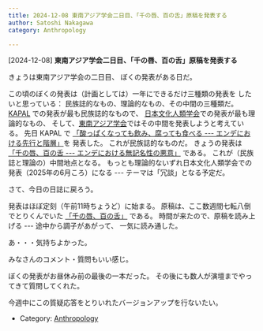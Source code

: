 ```yaml
---
title: 2024-12-08 東南アジア学会二日目、「千の唇、百の舌」原稿を発表する
author: Satoshi Nakagawa
category: Anthropology

---
```


[2024-12-08] **東南アジア学会二日目、「千の唇、百の舌」原稿を発表する** 

 きょうは東南アジア学会の二日目、
ぼくの発表がある日だ。

 この頃のぼくの発表は（計画としては）一年にできるだけ三種類の発表を
したいと思っている：
民族誌的なもの、理論的なもの、その中間の三種類だ。
[KAPAL](https://kapal-indonesia-jepang.net/) での発表が最も民族誌的なもので、
[日本文化人類学会](https://www.jasca.org/)での発表が最も理論的なもの、
そして、[東南アジア学会](https://www.jsseas.org/)ではその中間を発表しようと考えている。
先日 KAPAL で
[「酸っぱくなっても飲み、腐っても食べる --- エンデにおける先行と階層」](http://www.merapano.net/~satoshi/anthrop/works/paper-0-md/nirhu_minu.html)を
発表した。
これが民族誌的なものだ。
きょうの発表は
[「千の唇、百の舌 --- エンデにおける無記名性の悪意」](http://www.merapano.net/~satoshi/anthrop/works/paper-0-md/wiwi_riwu.html)
である。
これが（民族誌と理論の）中間地点となる。
もっとも理論的ないずれ日本文化人類学会での発表（2025年の6月ころ）になる ---
テーマは「冗談」となる予定だ。

 さて、今日の日誌に戻ろう。

 発表はほぼ定刻（午前11時ちょうど）に始まる。
原稿は、ここ数週間七転八倒でとりくんでいた
[「千の唇、百の舌」](http://www.merapano.net/~satoshi/anthrop/works/paper-0-md/wiwi_riwu.html)
である。
時間が来たので、原稿を読み上げる ---
途中から調子があがって、
一気に読み通した。

 あ・・・気持ちよかった。

 みなさんのコメント・質問もいい感じ。

 ぼくの発表がお昼休み前の最後の一本だった。
その後にも数人が演壇までやってきて質問してくれた。

 今週中にこの質疑応答をとりいれたバージョンアップを行ないたい。

- Category: [Anthropology](https://merapano.github.io/categories.html#Anthropology)

